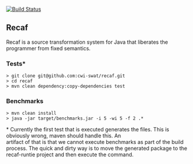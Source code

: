 [![Build Status](https://travis-ci.com/cwi-swat/recaf.svg?token=EYsxboxiFVSqpFARwkTX&branch=master)](https://travis-ci.com/cwi-swat/recaf)

## Recaf
Recaf is a source transformation system for Java that liberates the programmer from fixed semantics. 

### Tests*

```shell
> git clone git@github.com:cwi-swat/recaf.git
> cd recaf
> mvn clean dependency:copy-dependencies test
```

### Benchmarks

```shell
> mvn clean install
> java -jar target/benchmarks.jar -i 5 -wi 5 -f 2 .*
```

\* Currently the first test that is executed generates the files. This is obviously wrong, maven should handle this. An   
   artifact of that is that we cannot execute benchmarks as part of the build process. The quick and dirty way is to move the
   generated package to the recaf-runtie project and then execute the command.
